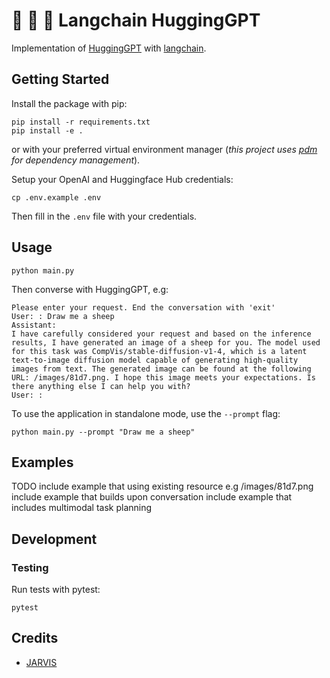 # :parrot: :hugs: :robot: Langchain HuggingGPT

Implementation of [HuggingGPT](https://arxiv.org/abs/2303.17580) with [langchain](https://docs.langchain.com/docs/).

## Getting Started

Install the package with pip:

```commandline
pip install -r requirements.txt
pip install -e .
```

or with your preferred virtual environment manager (_this project uses [pdm](https://pdm.fming.dev/) for dependency management_).

Setup your OpenAI and Huggingface Hub credentials:

```commandline
cp .env.example .env
```

Then fill in the `.env` file with your credentials.

## Usage

```commandline
python main.py
```

Then converse with HuggingGPT, e.g:

```commandline
Please enter your request. End the conversation with 'exit'
User: : Draw me a sheep
Assistant:
I have carefully considered your request and based on the inference results, I have generated an image of a sheep for you. The model used for this task was CompVis/stable-diffusion-v1-4, which is a latent text-to-image diffusion model capable of generating high-quality images from text. The generated image can be found at the following URL: /images/81d7.png. I hope this image meets your expectations. Is there anything else I can help you with?
User: :
```

To use the application in standalone mode, use the `--prompt` flag:

```commandline
python main.py --prompt "Draw me a sheep"
```

## Examples

TODO
include example that using existing resource e.g /images/81d7.png
include example that builds upon conversation
include example that includes multimodal task planning

## Development

### Testing

Run tests with pytest:

```commandline
pytest
```

## Credits

* [JARVIS](https://github.com/microsoft/JARVIS)

